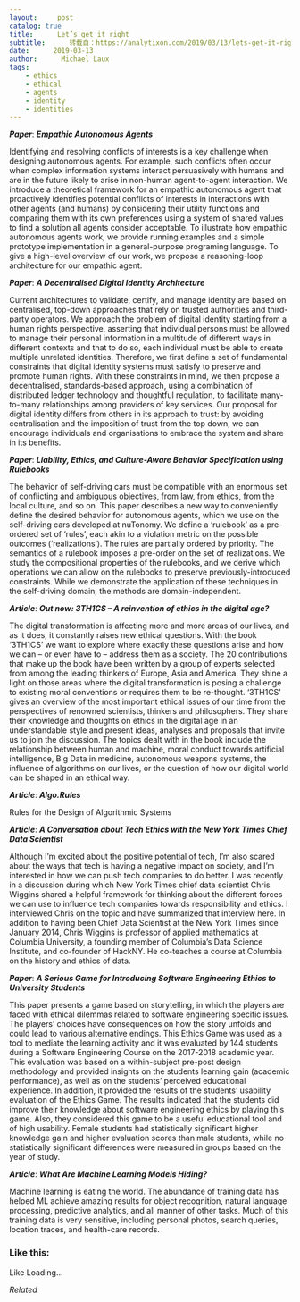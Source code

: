 ```yaml
---
layout:     post
catalog: true
title:      Let’s get it right
subtitle:      转载自：https://analytixon.com/2019/03/13/lets-get-it-right-17/
date:      2019-03-13
author:      Michael Laux
tags:
    - ethics
    - ethical
    - agents
    - identity
    - identities
---
```


***Paper***: ***Empathic Autonomous Agents***

Identifying and resolving conflicts of interests is a key challenge when designing autonomous agents. For example, such conflicts often occur when complex information systems interact persuasively with humans and are in the future likely to arise in non-human agent-to-agent interaction. We introduce a theoretical framework for an empathic autonomous agent that proactively identifies potential conflicts of interests in interactions with other agents (and humans) by considering their utility functions and comparing them with its own preferences using a system of shared values to find a solution all agents consider acceptable. To illustrate how empathic autonomous agents work, we provide running examples and a simple prototype implementation in a general-purpose programing language. To give a high-level overview of our work, we propose a reasoning-loop architecture for our empathic agent.

***Paper***: ***A Decentralised Digital Identity Architecture***

Current architectures to validate, certify, and manage identity are based on centralised, top-down approaches that rely on trusted authorities and third-party operators. We approach the problem of digital identity starting from a human rights perspective, asserting that individual persons must be allowed to manage their personal information in a multitude of different ways in different contexts and that to do so, each individual must be able to create multiple unrelated identities. Therefore, we first define a set of fundamental constraints that digital identity systems must satisfy to preserve and promote human rights. With these constraints in mind, we then propose a decentralised, standards-based approach, using a combination of distributed ledger technology and thoughtful regulation, to facilitate many-to-many relationships among providers of key services. Our proposal for digital identity differs from others in its approach to trust: by avoiding centralisation and the imposition of trust from the top down, we can encourage individuals and organisations to embrace the system and share in its benefits.

***Paper***: ***Liability, Ethics, and Culture-Aware Behavior Specification using Rulebooks***

The behavior of self-driving cars must be compatible with an enormous set of conflicting and ambiguous objectives, from law, from ethics, from the local culture, and so on. This paper describes a new way to conveniently define the desired behavior for autonomous agents, which we use on the self-driving cars developed at nuTonomy. We define a ‘rulebook’ as a pre-ordered set of ‘rules’, each akin to a violation metric on the possible outcomes (‘realizations’). The rules are partially ordered by priority. The semantics of a rulebook imposes a pre-order on the set of realizations. We study the compositional properties of the rulebooks, and we derive which operations we can allow on the rulebooks to preserve previously-introduced constraints. While we demonstrate the application of these techniques in the self-driving domain, the methods are domain-independent.

***Article***: ***Out now: 3TH1CS – A reinvention of ethics in the digital age?***

The digital transformation is affecting more and more areas of our lives, and as it does, it constantly raises new ethical questions. With the book ‘3TH1CS’ we want to explore where exactly these questions arise and how we can – or even have to – address them as a society. The 20 contributions that make up the book have been written by a group of experts selected from among the leading thinkers of Europe, Asia and America. They shine a light on those areas where the digital transformation is posing a challenge to existing moral conventions or requires them to be re-thought. ‘3TH1CS’ gives an overview of the most important ethical issues of our time from the perspectives of renowned scientists, thinkers and philosophers. They share their knowledge and thoughts on ethics in the digital age in an understandable style and present ideas, analyses and proposals that invite us to join the discussion. The topics dealt with in the book include the relationship between human and machine, moral conduct towards artificial intelligence, Big Data in medicine, autonomous weapons systems, the influence of algorithms on our lives, or the question of how our digital world can be shaped in an ethical way.

***Article***: ***Algo.Rules***

Rules for the Design of Algorithmic Systems

***Article***: ***A Conversation about Tech Ethics with the New York Times Chief Data Scientist***

Although I’m excited about the positive potential of tech, I’m also scared about the ways that tech is having a negative impact on society, and I’m interested in how we can push tech companies to do better. I was recently in a discussion during which New York Times chief data scientist Chris Wiggins shared a helpful framework for thinking about the different forces we can use to influence tech companies towards responsibility and ethics. I interviewed Chris on the topic and have summarized that interview here. In addition to having been Chief Data Scientist at the New York Times since January 2014, Chris Wiggins is professor of applied mathematics at Columbia University, a founding member of Columbia’s Data Science Institute, and co-founder of HackNY. He co-teaches a course at Columbia on the history and ethics of data.

***Paper***: ***A Serious Game for Introducing Software Engineering Ethics to University Students***

This paper presents a game based on storytelling, in which the players are faced with ethical dilemmas related to software engineering specific issues. The players’ choices have consequences on how the story unfolds and could lead to various alternative endings. This Ethics Game was used as a tool to mediate the learning activity and it was evaluated by 144 students during a Software Engineering Course on the 2017-2018 academic year. This evaluation was based on a within-subject pre-post design methodology and provided insights on the students learning gain (academic performance), as well as on the students’ perceived educational experience. In addition, it provided the results of the students’ usability evaluation of the Ethics Game. The results indicated that the students did improve their knowledge about software engineering ethics by playing this game. Also, they considered this game to be a useful educational tool and of high usability. Female students had statistically significant higher knowledge gain and higher evaluation scores than male students, while no statistically significant differences were measured in groups based on the year of study.

***Article***: ***What Are Machine Learning Models Hiding?***

Machine learning is eating the world. The abundance of training data has helped ML achieve amazing results for object recognition, natural language processing, predictive analytics, and all manner of other tasks. Much of this training data is very sensitive, including personal photos, search queries, location traces, and health-care records.





### Like this:

Like Loading...


*Related*

